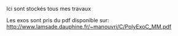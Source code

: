 Ici sont stockés tous mes travaux

Les exos sont pris du pdf disponible sur: http://www.lamsade.dauphine.fr/~manouvri/C/PolyExoC_MM.pdf
